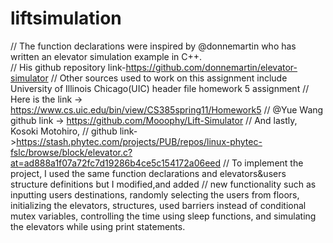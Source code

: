 # liftsimulation

// The function declarations were inspired by @donnemartin who has written an elevator simulation example in C++.        
// His github repository link-https://github.com/donnemartin/elevator-simulator
// Other sources used to work on this assignment include University of Illinois Chicago(UIC) header file homework 5 assignment 
// Here is the link -> https://www.cs.uic.edu/bin/view/CS385spring11/Homework5
// @Yue Wang github link -> https://github.com/Mooophy/Lift-Simulator
// And lastly, Kosoki Motohiro, 
// github link->https://stash.phytec.com/projects/PUB/repos/linux-phytec-fslc/browse/block/elevator.c?at=ad888a1f07a72fc7d19286b4ce5c154172a06eed
// To implement the project, I used the same function declarations and elevators&users structure definitions but I modified,and added 
// new functionality such as  inputting users destinations, randomly selecting the users from floors, initializing the elevators, structures, used barriers instead of conditional mutex variables, controlling the time using sleep functions,  and simulating the elevators while using print statements.

